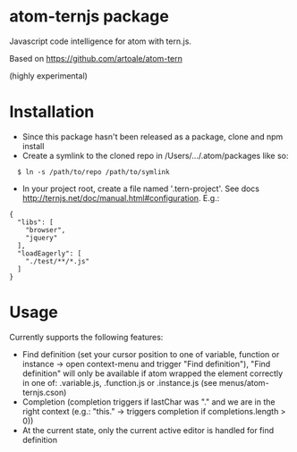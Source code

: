 # atom-ternjs package

Javascript code intelligence for atom with tern.js.

Based on https://github.com/artoale/atom-tern

(highly experimental)

# Installation

* Since this package hasn't been released as a package, clone and npm install
* Create a symlink to the cloned repo in /Users/.../.atom/packages like so:
```
  $ ln -s /path/to/repo /path/to/symlink
```
* In your project root, create a file named '.tern-project'. See docs http://ternjs.net/doc/manual.html#configuration. E.g.:
```
{
  "libs": [
    "browser",
    "jquery"
  ],
  "loadEagerly": [
    "./test/**/*.js"
  ]
}
```
# Usage

Currently supports the following features:

* Find definition (set your cursor position to one of variable, function or instance -> open context-menu and trigger "Find definition"), "Find definition" will only be available if atom wrapped the element correctly in one of: .variable.js, .function.js or .instance.js (see menus/atom-ternjs.cson)
* Completion (completion triggers if lastChar was "." and we are in the right context (e.g.: "this." -> triggers completion if completions.length > 0))
* At the current state, only the current active editor is handled for find definition
